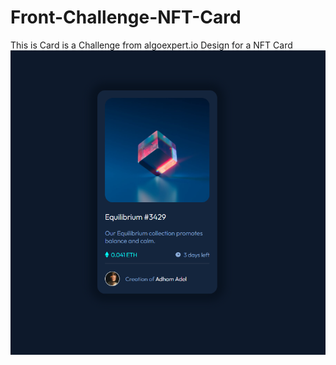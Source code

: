 # Front-Challenge-NFT-Card
This is Card is a Challenge from algoexpert.io Design for a NFT Card
![](design.png)
